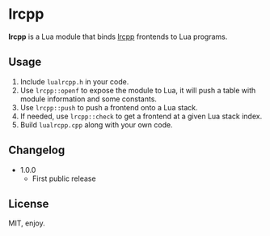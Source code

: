 # lrcpp

**lrcpp** is a Lua module that binds [lrcpp](https://github.com/leiradel/lrcpp) frontends to Lua programs.

## Usage

1. Include `lualrcpp.h` in your code.
1. Use `lrcpp::openf` to expose the module to Lua, it will push a table with module information and some constants.
1. Use `lrcpp::push` to push a frontend onto a Lua stack.
1. If needed, use `lrcpp::check` to get a frontend at a given Lua stack index.
1. Build `lualrcpp.cpp` along with your own code.

## Changelog

* 1.0.0
    * First public release

## License

MIT, enjoy.
